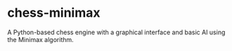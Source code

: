 # chess-minimax
A Python-based chess engine with a graphical interface and basic AI using the Minimax algorithm.

